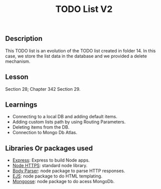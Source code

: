 <h1 align="center"> TODO List V2 </h1> <br>

## Description

This TODO list is an evolution of the TODO list created in folder 14.
In this case, we store the list data in the database and we provided a delete mechanism.

## Lesson
Section 28; Chapter 342
Section 29.

## Learnings
- Connecting to a local DB and adding default items.
- Adding custom lists path by using Routing Parameters.
- Deleting items from the DB.
- Connection to Mongo Db Atlas.

## Libraries Or packages used
- [Express](https://www.npmjs.com/package/express): Express to build Node apps.
- [Node HTTPS](https://nodejs.org/api/https.html): standard node library.
- [Body Parser](https://www.npmjs.com/package/body-parser): node package to parse HTTP responses.
- [EJS](https://www.npmjs.com/package/ejs): node package to do HTML templating.
- [Mongoose](https://www.npmjs.com/package/mongoose): node package to do acess MongoDb.
